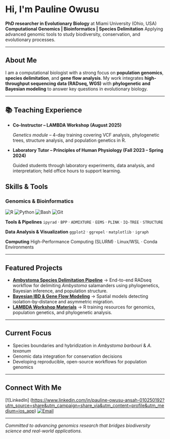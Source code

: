 # Hi, I'm Pauline Owusu

 **PhD researcher in Evolutionary Biology** at Miami University (Ohio, USA) 
 **Computational Genomics | Bioinformatics | Species Delimitation** 
 Applying advanced genomic tools to study biodiversity, conservation, and evolutionary processes.

---

## About Me
I am a computational biologist with a strong focus on **population genomics**, **species delimitation**, and **gene flow analysis**. 
My work integrates **high-throughput sequencing data (RADseq, WGS)** with **phylogenetic and Bayesian modeling** to answer key questions in evolutionary biology.

---
## 📚 Teaching Experience

- **Co-Instructor – LAMBDA Workshop (August 2025)**  

  *Genetics module* – 4-day training covering VCF analysis, phylogenetic trees, structure analysis, and population genetics in R.

- **Laboratory Tutor – Principles of Human Physiology (Fall 2023 – Spring 2024)**  

  Guided students through laboratory experiments, data analysis, and interpretation; held office hours to support learning.

  
## Skills & Tools

### **Genomics & Bioinformatics**
![R](https://img.shields.io/badge/-R-276DC3?style=flat&logo=r&logoColor=white)
![Python](https://img.shields.io/badge/-Python-3776AB?style=flat&logo=python&logoColor=white)
![Bash](https://img.shields.io/badge/-Bash-4EAA25?style=flat&logo=gnu-bash&logoColor=white)
![Git](https://img.shields.io/badge/-Git-F05032?style=flat&logo=git&logoColor=white)

**Tools & Pipelines** 
`ipyrad` · `BPP` · `ADMIXTURE` · `EEMS` · `PLINK` · `IQ-TREE` · `STRUCTURE` 

**Data Analysis & Visualization** 
`ggplot2` · `ggrepel` · `matplotlib` · `igraph` 

**Computing** 
High-Performance Computing (SLURM) · Linux/WSL · Conda Environments 

---

## Featured Projects
- **[Ambystoma Species Delimitation Pipeline](#)** → End-to-end RADseq workflow for delimiting *Ambystoma* salamanders using phylogenetics, Bayesian inference, and population structure.
- **[Bayesian IBD & Gene Flow Modeling](#)** → Spatial models detecting isolation-by-distance and asymmetric migration.
- **[LAMBDA Workshop Materials](#)** → R training resources for genomics, population genetics, and phylogenetic analysis.

---

## Current Focus
- Species boundaries and hybridization in *Ambystoma barbouri* & *A. texanum*
- Genomic data integration for conservation decisions
- Developing reproducible, open-source workflows for population genomics

---

## Connect With Me
[![LinkedIn] (https://www.linkedin.com/in/pauline-owusu-ansah-010250192?utm_source=share&utm_campaign=share_via&utm_content=profile&utm_medium=ios_app)
[![Email](https://img.shields.io/badge/-Email-D14836?style=flat&logo=gmail&logoColor=white)](mailto:your-email@paulineowusu653@gmail.com.com)

---
 _Committed to advancing genomics research that bridges biodiversity science and real-world applications._
